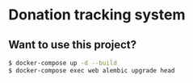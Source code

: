 # Donation tracking system

## Want to use this project?

```sh
$ docker-compose up -d --build
$ docker-compose exec web alembic upgrade head
```
